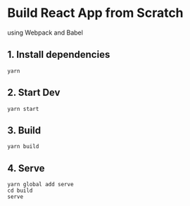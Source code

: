 # Build React App from Scratch

using Webpack and Babel

## 1. Install dependencies

    yarn

## 2. Start Dev

    yarn start

## 3. Build 

    yarn build

## 4. Serve
    yarn global add serve
    cd build
    serve